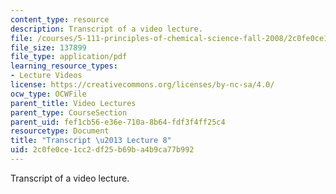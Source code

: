 ```yaml
---
content_type: resource
description: Transcript of a video lecture.
file: /courses/5-111-principles-of-chemical-science-fall-2008/2c0fe0ce1cc2df25b69ba4b9ca77b992_5-111F08-L08.pdf
file_size: 137899
file_type: application/pdf
learning_resource_types:
- Lecture Videos
license: https://creativecommons.org/licenses/by-nc-sa/4.0/
ocw_type: OCWFile
parent_title: Video Lectures
parent_type: CourseSection
parent_uid: fef1cb56-e36e-710a-8b64-fdf3f4ff25c4
resourcetype: Document
title: "Transcript \u2013 Lecture 8"
uid: 2c0fe0ce-1cc2-df25-b69b-a4b9ca77b992
---
```

Transcript of a video lecture.